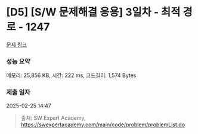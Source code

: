 # [D5] [S/W 문제해결 응용] 3일차 - 최적 경로 - 1247 

[문제 링크](https://swexpertacademy.com/main/code/problem/problemDetail.do?contestProbId=AV15OZ4qAPICFAYD) 

### 성능 요약

메모리: 25,856 KB, 시간: 222 ms, 코드길이: 1,574 Bytes

### 제출 일자

2025-02-25 14:47



> 출처: SW Expert Academy, https://swexpertacademy.com/main/code/problem/problemList.do